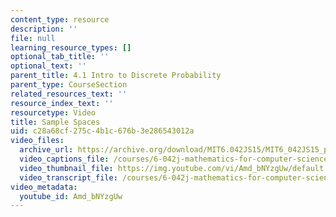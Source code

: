 ```yaml
---
content_type: resource
description: ''
file: null
learning_resource_types: []
optional_tab_title: ''
optional_text: ''
parent_title: 4.1 Intro to Discrete Probability
parent_type: CourseSection
related_resources_text: ''
resource_index_text: ''
resourcetype: Video
title: Sample Spaces
uid: c28a68cf-275c-4b1c-676b-3e286543012a
video_files:
  archive_url: https://archive.org/download/MIT6.042JS15/MIT6_042JS15_probspace_video_ipod.mp4
  video_captions_file: /courses/6-042j-mathematics-for-computer-science-spring-2015/96ef8f72eafa5e53a6d12ee658646919_Amd_bNYzgUw.vtt
  video_thumbnail_file: https://img.youtube.com/vi/Amd_bNYzgUw/default.jpg
  video_transcript_file: /courses/6-042j-mathematics-for-computer-science-spring-2015/c197884cf89a43ff5a32a9a0b979f6a7_Amd_bNYzgUw.pdf
video_metadata:
  youtube_id: Amd_bNYzgUw
---
```

